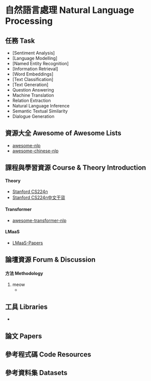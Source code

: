 # 自然語言處理 Natural Language Processing
   
## 任務 Task
+ [Sentiment Analysis]
+ [Language Modelling]
+ [Named Entity Recognition]
+ [Information Retrieval]
+ [Word Embeddings]
+ [Text Classification]
+ [Text Generation]
+ Question Answering
+ Machine Translation
+ Relation Extraction
+ Natural Language Inference
+ Semantic Textual Similarity
+ Dialogue Generation

## 資源大全 Awesome of Awesome Lists
+ [awesome-nlp](https://github.com/keon/awesome-nlp)
+ [awesome-chinese-nlp](https://github.com/crownpku/Awesome-Chinese-NLP)

## 課程與學習資源 Course & Theory Introduction
#### Theory
+ [Stanford CS224n](http://web.stanford.edu/class/cs224n/)
+ [Stanford CS224n中文干貨](https://www.showmeai.tech/tutorials/36)

#### Transformer
+ [awesome-transformer-nlp](https://github.com/cedrickchee/awesome-transformer-nlp)

#### LMaaS
+ [LMaaS-Papers](https://github.com/txsun1997/LMaaS-Papers)


## 論壇資源 Forum & Discussion
#### 方法 Methodology
1. meow
    + []()

## 工具 Libraries
+ []()


## 論文 Papers


## 參考程式碼 Code Resources


## 參考資料集 Datasets
